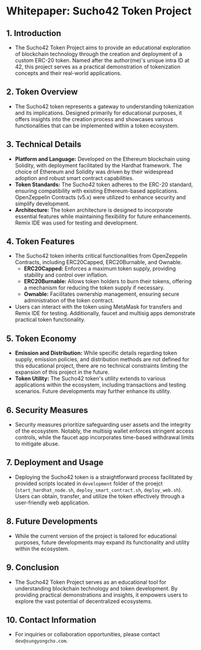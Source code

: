 # Whitepaper: Sucho42 Token Project

## 1. Introduction
- The Sucho42 Token Project aims to provide an educational exploration of blockchain technology through the creation and deployment of a custom ERC-20 token. Named after the author(me)'s unique intra ID at 42, this project serves as a practical demonstration of tokenization concepts and their real-world applications.

## 2. Token Overview
- The Sucho42 token represents a gateway to understanding tokenization and its implications. Designed primarily for educational purposes, it offers insights into the creation process and showcases various functionalities that can be implemented within a token ecosystem.

## 3. Technical Details
- **Platform and Language:** Developed on the Ethereum blockchain using Solidity, with deployment facilitated by the Hardhat framework. The choice of Ethereum and Solidity was driven by their widespread adoption and robust smart contract capabilities.
- **Token Standards:** The Sucho42 token adheres to the ERC-20 standard, ensuring compatibility with existing Ethereum-based applications. OpenZeppelin Contracts (v5.x) were utilized to enhance security and simplify development.
- **Architecture:** The token architecture is designed to incorporate essential features while maintaining flexibility for future enhancements. Remix IDE was used for testing and development.

## 4. Token Features
- The Sucho42 token inherits critical functionalities from OpenZeppelin Contracts, including ERC20Capped, ERC20Burnable, and Ownable.
  - **ERC20Capped:** Enforces a maximum token supply, providing stability and control over inflation.
  - **ERC20Burnable:** Allows token holders to burn their tokens, offering a mechanism for reducing the token supply if necessary.
  - **Ownable:** Facilitates ownership management, ensuring secure administration of the token contract.
- Users can interact with the token using MetaMask for transfers and Remix IDE for testing. Additionally, faucet and multisig apps demonstrate practical token functionality.

## 5. Token Economy
- **Emission and Distribution:** While specific details regarding token supply, emission policies, and distribution methods are not defined for this educational project, there are no technical constraints limiting the expansion of this project in the future.
- **Token Utility:** The Sucho42 token's utility extends to various applications within the ecosystem, including transactions and testing scenarios. Future developments may further enhance its utility.

## 6. Security Measures
- Security measures prioritize safeguarding user assets and the integrity of the ecosystem. Notably, the multisig wallet enforces stringent access controls, while the faucet app incorporates time-based withdrawal limits to mitigate abuse.

## 7. Deployment and Usage
- Deploying the Sucho42 token is a straightforward process facilitated by provided scripts located in `development` folder of the proejct (`start_hardhat_node.sh`, `deploy_smart_contract.sh`, `deploy_web.sh`). Users can obtain, transfer, and utilize the token effectively through a user-friendly web application.

## 8. Future Developments
- While the current version of the project is tailored for educational purposes, future developments may expand its functionality and utility within the ecosystem.

## 9. Conclusion
- The Sucho42 Token Project serves as an educational tool for understanding blockchain technology and token development. By providing practical demonstrations and insights, it empowers users to explore the vast potential of decentralized ecosystems.

## 10. Contact Information
- For inquiries or collaboration opportunities, please contact `dev@sungyongcho.com`.
